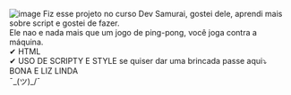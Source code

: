 ![image](https://github.com/Maumau2k/PING-PONG/assets/127137439/92d636a0-fbd4-4855-8880-e082ffb2676f)
Fiz esse projeto no curso Dev Samurai, gostei dele, aprendi mais sobre script e gostei de fazer.
<br>Ele nao e nada mais que um jogo de ping-pong, você joga contra a máquina. 
<BR>✔ HTML
<BR>✔ USO DE SCRIPTY E STYLE 
se quiser dar uma brincada passe aqui⤵
<br> BONA E LIZ LINDA<br> ¯\_(ツ)_/¯
